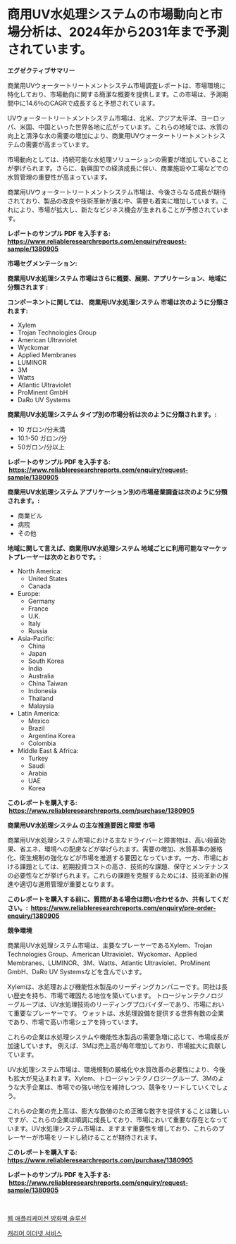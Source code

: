 <p><h1>商用UV水処理システムの市場動向と市場分析は、2024年から2031年まで予測されています。</h1></p><p><strong>エグゼクティブサマリー</strong></p>
<p><p>商業用UVウォータートリートメントシステム市場調査レポートは、市場環境に特化しており、市場動向に関する簡潔な概要を提供します。この市場は、予測期間中に14.6％のCAGRで成長すると予想されています。</p><p>UVウォータートリートメントシステム市場は、北米、アジア太平洋、ヨーロッパ、米国、中国といった世界各地に広がっています。これらの地域では、水質の向上と清浄な水の需要の増加により、商業用UVウォータートリートメントシステムの需要が高まっています。</p><p>市場動向としては、持続可能な水処理ソリューションの需要が増加していることが挙げられます。さらに、新興国での経済成長に伴い、商業施設や工場などでの水質管理の重要性が高まっています。</p><p>商業用UVウォータートリートメントシステム市場は、今後さらなる成長が期待されており、製品の改良や技術革新が進む中、需要も着実に増加しています。これにより、市場が拡大し、新たなビジネス機会が生まれることが予想されています。</p></p>
<p><strong>レポートのサンプル PDF を入手する: <a href="https://www.reliableresearchreports.com/enquiry/request-sample/1380905">https://www.reliableresearchreports.com/enquiry/request-sample/1380905</a></strong></p>
<p><strong>市場セグメンテーション:</strong></p>
<p><strong> 商業用UV水処理システム 市場はさらに概要、展開、アプリケーション、地域に分類されます :</strong></p>
<p><strong>コンポーネントに関しては、 商業用UV水処理システム 市場は次のように分類されます: &nbsp;</strong></p>
<p><ul><li>Xylem</li><li>Trojan Technologies Group</li><li>American Ultraviolet</li><li>Wyckomar</li><li>Applied Membranes</li><li>LUMINOR</li><li>3M</li><li>Watts</li><li>Atlantic Ultraviolet</li><li>ProMinent GmbH</li><li>DaRo UV Systems</li></ul></p>
<p><strong> 商業用UV水処理システム タイプ別の市場分析は次のように分類されます。:</strong></p>
<p><ul><li>10 ガロン/分未満</li><li>10.1-50 ガロン/分</li><li>50ガロン/分以上</li></ul></p>
<p><strong>レポートのサンプル PDF を入手する: &nbsp;<a href="https://www.reliableresearchreports.com/enquiry/request-sample/1380905">https://www.reliableresearchreports.com/enquiry/request-sample/1380905</a></strong></p>
<p><strong> 商業用UV水処理システム アプリケーション別の市場産業調査は次のように分類されます。:</strong></p>
<p><ul><li>商業ビル</li><li>病院</li><li>その他</li></ul></p>
<p><strong>地域に関して言えば、商業用UV水処理システム 地域ごとに利用可能なマーケットプレーヤーは次のとおりです。:</strong></p>
<p><ul>
    <li>
        North America:
        <ul>
            <li>United States</li>
            <li>Canada</li>
        </ul>
    </li>
    <li>
        Europe:
        <ul>
            <li>Germany</li>
            <li>France</li>
            <li>U.K.</li>
            <li>Italy</li>
            <li>Russia</li>
        </ul>
    </li>
    <li>
        Asia-Pacific:
        <ul>
            <li>China</li>
            <li>Japan</li>
            <li>South Korea</li>
            <li>India</li>
            <li>Australia</li>
            <li>China Taiwan</li>
            <li>Indonesia</li>
            <li>Thailand</li>
            <li>Malaysia</li>
        </ul>
    </li>
    <li>
        Latin America:
        <ul>
            <li>Mexico</li>
            <li>Brazil</li>
            <li>Argentina Korea</li>
            <li>Colombia</li>
        </ul>
    </li>
    <li>
        Middle East & Africa:
        <ul>
            <li>Turkey</li>
            <li>Saudi</li>
            <li>Arabia</li>
            <li>UAE</li>
            <li>Korea</li>
        </ul>
    </li>
    </ul></p>
<p><strong>このレポートを購入する: &nbsp;<a href="https://www.reliableresearchreports.com/purchase/1380905">https://www.reliableresearchreports.com/purchase/1380905</a></strong></p>
<p><strong>商業用UV水処理システム の主な推進要因と障壁 市場</strong></p>
<p><p>商業用UV水処理システム市場における主なドライバーと障害物は、高い殺菌効果、省エネ、環境への配慮などが挙げられます。需要の増加、水質基準の厳格化、衛生規制の強化などが市場を推進する要因となっています。一方、市場における課題としては、初期投資コストの高さ、技術的な課題、保守とメンテナンスの必要性などが挙げられます。これらの課題を克服するためには、技術革新の推進や適切な運用管理が重要となります。</p></p>
<p><strong>このレポートを購入する前に、質問がある場合は問い合わせるか、共有してください。:&nbsp; <a href="https://www.reliableresearchreports.com/enquiry/pre-order-enquiry/1380905">https://www.reliableresearchreports.com/enquiry/pre-order-enquiry/1380905</a></strong></p>
<p><strong>競争環境</strong></p>
<p><p>商業用UV水処理システム市場は、主要なプレーヤーであるXylem、Trojan Technologies Group、American Ultraviolet、Wyckomar、Applied Membranes、LUMINOR、3M、Watts、Atlantic Ultraviolet、ProMinent GmbH、DaRo UV Systemsなどを含んでいます。</p><p>Xylemは、水処理および機能性水製品のリーディングカンパニーです。同社は長い歴史を持ち、市場で確固たる地位を築いています。 トロージャンテクノロジーグループは、UV水処理技術のリーディングプロバイダーであり、市場において重要なプレーヤーです。 ウォットは、水処理設備を提供する世界有数の企業であり、市場で高い市場シェアを持っています。</p><p>これらの企業は水処理システムや機能性水製品の需要急増に応じて、市場成長が加速しています。 例えば、3Mは売上高が毎年増加しており、市場拡大に貢献しています。</p><p>UV水処理システム市場は、環境規制の厳格化や水質改善の必要性により、今後も拡大が見込まれます。Xylem、トロージャンテクノロジーグループ、3Mのような大手企業は、市場での強い地位を維持しつつ、競争をリードしていくでしょう。</p><p>これらの企業の売上高は、膨大な数値のため正確な数字を提供することは難しいですが、これらの企業は順調に成長しており、市場において重要な存在となっています。UV水処理システム市場は、ますます重要性を増しており、これらのプレーヤーが市場をリードし続けることが期待されます。</p></p>
<p><strong>このレポートを購入する: &nbsp; <a href="https://www.reliableresearchreports.com/purchase/1380905">https://www.reliableresearchreports.com/purchase/1380905</a></strong></p>
<p><strong>レポートのサンプル PDF を入手する: &nbsp;<a href="https://www.reliableresearchreports.com/enquiry/request-sample/1380905">https://www.reliableresearchreports.com/enquiry/request-sample/1380905</a></strong><strong></strong></p>
<p>&nbsp;</p>
<p><p><a href="https://github.com/fernandotryO5lson96765/Market-Research-Report-List-1/blob/main/868151511222.md">웹 애플리케이션 방화벽 솔루션</a></p><p><a href="https://github.com/CliftonFisher9067/Market-Research-Report-List-1/blob/main/355567011221.md">캐리어 이더넷 서비스</a></p></p>